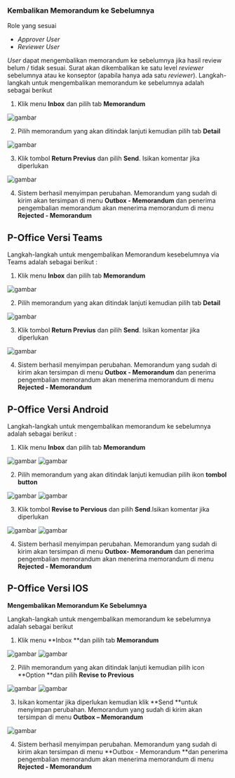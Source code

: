 ### Kembalikan Memorandum ke Sebelumnya

Role yang sesuai

- *Approver User*
- *Reviewer User*

*User* dapat mengembalikan memorandum ke sebelumnya jika hasil review belum / tidak sesuai. Surat akan dikembalikan ke satu level *reviewer* sebelumnya atau ke konseptor (apabila hanya ada satu *reviewer*). Langkah-langkah untuk mengembalikan memorandum ke sebelumnya adalah sebagai berikut

1. Klik menu **Inbox** dan pilih tab **Memorandum**

![gambar](Memorandum/MM_Web/MM-39.png)

2. Pilih memorandum yang akan ditindak lanjuti kemudian pilih tab **Detail**

![gambar](Memorandum/MM_Web/MM-40.png)

3. Klik tombol **Return Previus** dan pilih **Send**. Isikan komentar jika diperlukan

![gambar](Memorandum/MM_Web/MM-41.png)

4. Sistem berhasil menyimpan perubahan. Memorandum yang sudah di kirim akan tersimpan di menu **Outbox - Memorandum** dan penerima pengembalian memorandum akan menerima memorandum di menu **Rejected - Memorandum**

## **P-Office Versi Teams**

Langkah-langkah untuk mengembalikan Memorandum kesebelumnya via Teams adalah sebagai berikut :

1. Klik menu **Inbox** dan pilih tab **Memorandum**

![gambar](Memorandum/MM_Teams/MM39.png)

2. Pilih memorandum yang akan ditindak lanjuti kemudian pilih tab **Detail**

![gambar](Memorandum/MM_Teams/MM40.png)

3. Klik tombol **Return Previus** dan pilih **Send**. Isikan komentar jika diperlukan

![gambar](Memorandum/MM_Teams/MM41.png)

4. Sistem berhasil menyimpan perubahan. Memorandum yang sudah di kirim akan tersimpan di menu **Outbox - Memorandum** dan penerima pengembalian memorandum akan menerima memorandum di menu **Rejected - Memorandum**


## **P-Office Versi Android**

Langkah-langkah untuk mengembalikan memorandum ke sebelumnya adalah sebagai berikut :

1. Klik menu **Inbox** dan pilih tab **Memorandum**

![gambar](Memorandum/MM_Android/Kembalimemo/A01.jpg) ![gambar](Memorandum/MM_Android/Kembalimemo/A02.jpg)

2. Pilih memorandum yang akan ditindak lanjuti kemudian pilih ikon **tombol button**

![gambar](Memorandum/MM_Android/Kembalimemo/A03.jpg) ![gambar](Memorandum/MM_Android/Kembalimemo/A04.jpg)

3. Klik tombol **Revise to Pervious** dan pilih **Send**.Isikan komentar jika diperlukan

![gambar](Memorandum/MM_Android/Kembalimemo/A05.jpg) ![gambar](Memorandum/MM_Android/Kembalimemo/A06.jpg)

4. Sistem berhasil menyimpan perubahan. Memorandum yang sudah di kirim akan tersimpan di menu **Outbox- Memorandum** dan penerima pengembalian memorandum akan menerima memorandum di menu **Rejected - Memorandum**



## **P-Office Versi IOS**

**Mengembalikan Memorandum Ke Sebelumnya**

Langkah-langkah untuk mengembalikan memorandum ke sebelumnya adalah sebagai berikut

1.	Klik menu **Inbox **dan pilih tab **Memorandum**

![gambar](Memorandum/MM_IOS/MM.77.png)
![gambar](Memorandum/MM_IOS/MM-78.png)

2.	Pilih memorandum yang akan ditindak lanjuti kemudian pilih icon **Option **dan pilih **Revise to Previous**

![gambar](Memorandum/MM_IOS/MM-40.png)
![gambar](Memorandum/MM_IOS/MM-41.png)

3.	Isikan komentar jika diperlukan kemudian klik **Send **untuk menyimpan perubahan. Memorandum yang sudah di kirim akan tersimpan di menu **Outbox – Memorandum**

![gambar](Memorandum/MM_IOS/MM-42.png)

4.	Sistem berhasil menyimpan perubahan. Memorandum yang sudah di kirim akan tersimpan di menu **Outbox - Memorandum **dan penerima pengembalian memorandum akan menerima memorandum di menu **Rejected - Memorandum**